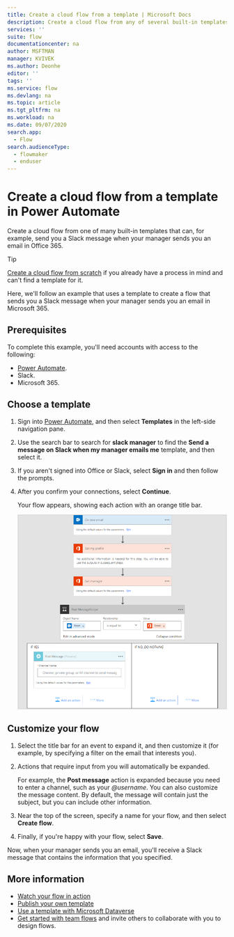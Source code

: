 ```yaml
---
title: Create a cloud flow from a template | Microsoft Docs
description: Create a cloud flow from any of several built-in templates.
services: ''
suite: flow
documentationcenter: na
author: MSFTMAN
manager: KVIVEK
ms.author: Deonhe
editor: ''
tags: ''
ms.service: flow
ms.devlang: na
ms.topic: article
ms.tgt_pltfrm: na
ms.workload: na
ms.date: 09/07/2020
search.app: 
  - Flow
search.audienceType: 
  - flowmaker
  - enduser
---
```

# Create a cloud flow from a template in Power Automate


Create a cloud flow from one of many built-in templates that can, for example, send you a Slack message when your manager sends you an email in Office 365.


>[!TIP]
>[Create a cloud flow from scratch](get-started-logic-flow.md) if you already have a process in mind and can't find a template for it.

Here, we'll follow an example that uses a template to create a flow that sends you a Slack message when your manager sends you an email in Microsoft 365.

## Prerequisites

To complete this example, you'll need accounts with access to the following:

- [Power Automate](https://flow.microsoft.com).
- Slack.
- Microsoft 365.

## Choose a template

1. Sign into [Power Automate](https://flow.microsoft.com), and then select **Templates** in the left-side navigation pane.
1. Use the search bar to search for **slack manager** to find the **Send a message on Slack when my manager emails me** template, and then select it.
1. If you aren't signed into Office or Slack, select **Sign in** and then follow the prompts.
1. After you confirm your connections, select **Continue**.

    Your flow appears, showing each action with an orange title bar.

    ![Default events and actions from template](./media/get-started-logic-template/template-default.png)

## Customize your flow

1. Select the title bar for an event to expand it, and then customize it (for example, by specifying a filter on the email that interests you).
1. Actions that require input from you will automatically be expanded.
  
    For example, the **Post message** action is expanded because you need to enter a channel, such as your *\@username*. You can also customize the message content. By default, the message will contain just the subject, but you can include other information.

1. Near the top of the screen, specify a name for your flow, and then select **Create flow**.
1. Finally, if you're happy with your flow, select **Save**.

Now, when your manager sends you an email, you'll receive a Slack message that contains the information that you specified.

## More information

- [Watch your flow in action](see-a-flow-run.md)
- [Publish your own template](publish-a-template.md)
- [Use a template with Microsoft Dataverse](common-data-model-intro.md)
- [Get started with team flows](create-team-flows.md) and invite others to collaborate with you to design flows.

